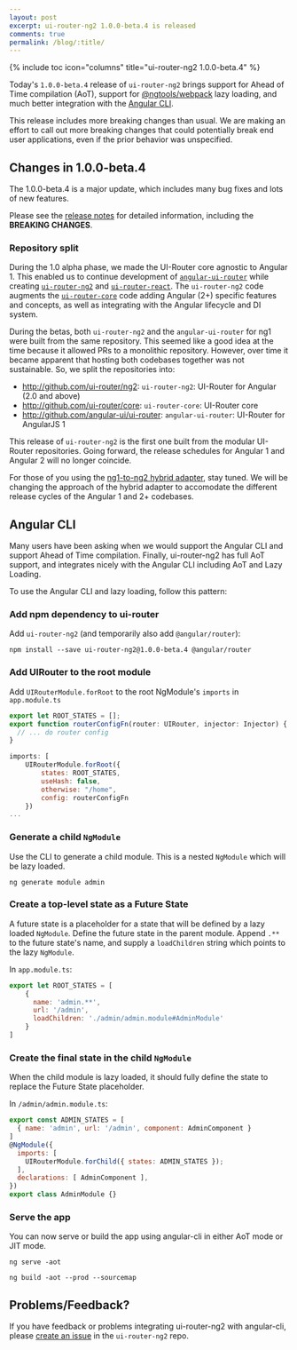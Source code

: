 ```yaml
---
layout: post
excerpt: ui-router-ng2 1.0.0-beta.4 is released
comments: true
permalink: /blog/:title/
---
```


{% include toc icon="columns" title="ui-router-ng2 1.0.0-beta.4" %}

Today's `1.0.0-beta.4` release of `ui-router-ng2` brings support for Ahead of Time compilation (AoT),
support for [@ngtools/webpack](https://www.npmjs.com/package/@ngtools/webpack) lazy loading,
and much better integration with the [Angular CLI](https://github.com/angular/angular-cli).

This release includes more breaking changes than usual.
We are making an effort to call out more breaking changes that could potentially 
break end user applications, even if the prior behavior was unspecified.

## Changes in 1.0.0-beta.4

The 1.0.0-beta.4 is a major update, which includes many bug fixes and lots of new features.

Please see the [release notes](https://github.com/ui-router/ng2/releases/tag/1.0.0-beta.4) 
for detailed information, including the **BREAKING CHANGES**.


### Repository split

During the 1.0 alpha phase, we made the UI-Router core agnostic to Angular 1.
This enabled us to continue development of 
[`angular-ui-router`](https://github.com/angular-ui/ui-router/)
while creating 
[`ui-router-ng2`](https://ui-router.github.io/ng2/)
and 
[`ui-router-react`](https://ui-router.github.io/react/).
The `ui-router-ng2` code augments the 
[`ui-router-core`](https://github.com/ui-router/core) 
code adding Angular (2+) specific features and concepts, as well as integrating with the Angular lifecycle and DI system.

During the betas, both `ui-router-ng2` and the `angular-ui-router` for ng1 were built from the same repository.
This seemed like a good idea at the time because it allowed PRs to a monolithic repository.
However, over time it became apparent that hosting both codebases together was not sustainable.
So, we split the repositories into:

- http://github.com/ui-router/ng2: `ui-router-ng2`: UI-Router for Angular (2.0 and above)
- http://github.com/ui-router/core: `ui-router-core`: UI-Router core
- http://github.com/angular-ui/ui-router: `angular-ui-router`: UI-Router for AngularJS 1

This release of `ui-router-ng2` is the first one built from the modular UI-Router repositories.
Going forward, the release schedules for Angular 1 and Angular 2 will no longer coincide.

For those of you using the [ng1-to-ng2 hybrid adapter](https://github.com/ui-router/ng1-to-ng2), stay tuned.
We will be changing the approach of the hybrid adapter to accomodate the different release cycles
of the Angular 1 and 2+ codebases.


## Angular CLI

Many users have been asking when we would support the Angular CLI and support Ahead of Time compilation.
Finally, ui-router-ng2 has full AoT support, and integrates nicely with the Angular CLI including AoT and Lazy Loading.

To use the Angular CLI and lazy loading, follow this pattern:

### Add npm dependency to ui-router
Add `ui-router-ng2` (and temporarily also add `@angular/router`): 
```
npm install --save ui-router-ng2@1.0.0-beta.4 @angular/router
```

### Add UIRouter to the root module

Add `UIRouterModule.forRoot` to the root NgModule's `imports` in `app.module.ts`

```js
export let ROOT_STATES = [];
export function routerConfigFn(router: UIRouter, injector: Injector) {
  // ... do router config
}
````

```js
imports: [
    UIRouterModule.forRoot({
        states: ROOT_STATES,
        useHash: false,
        otherwise: "/home",
        config: routerConfigFn
    })
...
```

### Generate a child `NgModule`

Use the CLI to generate a child module.
This is a nested `NgModule` which will be lazy loaded.

```
ng generate module admin
```

### Create a top-level state as a Future State

A future state is a placeholder for a state that will be defined by a lazy loaded `NgModule`.
Define the future state in the parent module.
Append `.**` to the future state's name, and supply a `loadChildren` string which points to the lazy `NgModule`.

In `app.module.ts`:

```js
export let ROOT_STATES = [
    { 
      name: 'admin.**',
      url: '/admin', 
      loadChildren: './admin/admin.module#AdminModule'
    }
]
```

### Create the final state in the child `NgModule`

When the child module is lazy loaded, it should fully define the state to replace the Future State placeholder.

In `/admin/admin.module.ts`: 

```js
export const ADMIN_STATES = [
  { name: 'admin', url: '/admin', component: AdminComponent }
]
@NgModule({
  imports: [ 
    UIRouterModule.forChild({ states: ADMIN_STATES });
  ],
  declarations: [ AdminComponent ],
})
export class AdminModule {}
```

### Serve the app

You can now serve or build the app using angular-cli in either AoT mode or JIT mode.

```
ng serve -aot
```

```
ng build -aot --prod --sourcemap
```

## Problems/Feedback?

If you have feedback or problems integrating ui-router-ng2 with angular-cli, please [create an issue](https://github.com/ui-router/ng2/issues)
in the `ui-router-ng2` repo.
